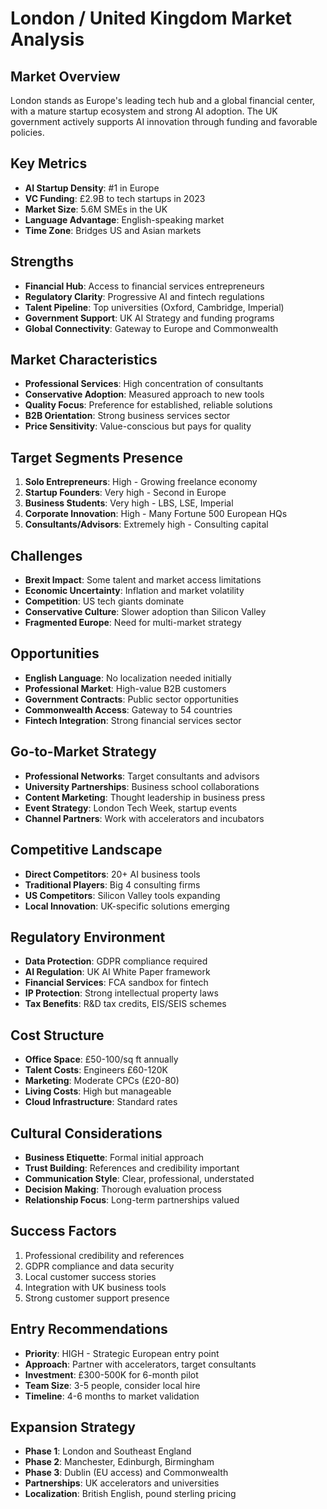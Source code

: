 # London / United Kingdom Market Analysis

## Market Overview
London stands as Europe's leading tech hub and a global financial center, with a mature startup ecosystem and strong AI adoption. The UK government actively supports AI innovation through funding and favorable policies.

## Key Metrics
- **AI Startup Density**: #1 in Europe
- **VC Funding**: £2.9B to tech startups in 2023
- **Market Size**: 5.6M SMEs in the UK
- **Language Advantage**: English-speaking market
- **Time Zone**: Bridges US and Asian markets

## Strengths
- **Financial Hub**: Access to financial services entrepreneurs
- **Regulatory Clarity**: Progressive AI and fintech regulations
- **Talent Pipeline**: Top universities (Oxford, Cambridge, Imperial)
- **Government Support**: UK AI Strategy and funding programs
- **Global Connectivity**: Gateway to Europe and Commonwealth

## Market Characteristics
- **Professional Services**: High concentration of consultants
- **Conservative Adoption**: Measured approach to new tools
- **Quality Focus**: Preference for established, reliable solutions
- **B2B Orientation**: Strong business services sector
- **Price Sensitivity**: Value-conscious but pays for quality

## Target Segments Presence
1. **Solo Entrepreneurs**: High - Growing freelance economy
2. **Startup Founders**: Very high - Second in Europe
3. **Business Students**: Very high - LBS, LSE, Imperial
4. **Corporate Innovation**: High - Many Fortune 500 European HQs
5. **Consultants/Advisors**: Extremely high - Consulting capital

## Challenges
- **Brexit Impact**: Some talent and market access limitations
- **Economic Uncertainty**: Inflation and market volatility
- **Competition**: US tech giants dominate
- **Conservative Culture**: Slower adoption than Silicon Valley
- **Fragmented Europe**: Need for multi-market strategy

## Opportunities
- **English Language**: No localization needed initially
- **Professional Market**: High-value B2B customers
- **Government Contracts**: Public sector opportunities
- **Commonwealth Access**: Gateway to 54 countries
- **Fintech Integration**: Strong financial services sector

## Go-to-Market Strategy
- **Professional Networks**: Target consultants and advisors
- **University Partnerships**: Business school collaborations
- **Content Marketing**: Thought leadership in business press
- **Event Strategy**: London Tech Week, startup events
- **Channel Partners**: Work with accelerators and incubators

## Competitive Landscape
- **Direct Competitors**: 20+ AI business tools
- **Traditional Players**: Big 4 consulting firms
- **US Competitors**: Silicon Valley tools expanding
- **Local Innovation**: UK-specific solutions emerging

## Regulatory Environment
- **Data Protection**: GDPR compliance required
- **AI Regulation**: UK AI White Paper framework
- **Financial Services**: FCA sandbox for fintech
- **IP Protection**: Strong intellectual property laws
- **Tax Benefits**: R&D tax credits, EIS/SEIS schemes

## Cost Structure
- **Office Space**: £50-100/sq ft annually
- **Talent Costs**: Engineers £60-120K
- **Marketing**: Moderate CPCs (£20-80)
- **Living Costs**: High but manageable
- **Cloud Infrastructure**: Standard rates

## Cultural Considerations
- **Business Etiquette**: Formal initial approach
- **Trust Building**: References and credibility important
- **Communication Style**: Clear, professional, understated
- **Decision Making**: Thorough evaluation process
- **Relationship Focus**: Long-term partnerships valued

## Success Factors
1. Professional credibility and references
2. GDPR compliance and data security
3. Local customer success stories
4. Integration with UK business tools
5. Strong customer support presence

## Entry Recommendations
- **Priority**: HIGH - Strategic European entry point
- **Approach**: Partner with accelerators, target consultants
- **Investment**: £300-500K for 6-month pilot
- **Team Size**: 3-5 people, consider local hire
- **Timeline**: 4-6 months to market validation

## Expansion Strategy
- **Phase 1**: London and Southeast England
- **Phase 2**: Manchester, Edinburgh, Birmingham
- **Phase 3**: Dublin (EU access) and Commonwealth
- **Partnerships**: UK accelerators and universities
- **Localization**: British English, pound sterling pricing